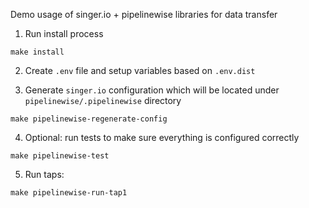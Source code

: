 Demo usage of singer.io + pipelinewise libraries for data transfer

1. Run install process

```make install```

2. Create `.env` file and setup variables based on `.env.dist`


3. Generate `singer.io` configuration which will be located under `pipelinewise/.pipelinewise` directory

```make pipelinewise-regenerate-config```

4. Optional: run tests to make sure everything is configured correctly

```make pipelinewise-test```

5. Run taps:

```make pipelinewise-run-tap1```
